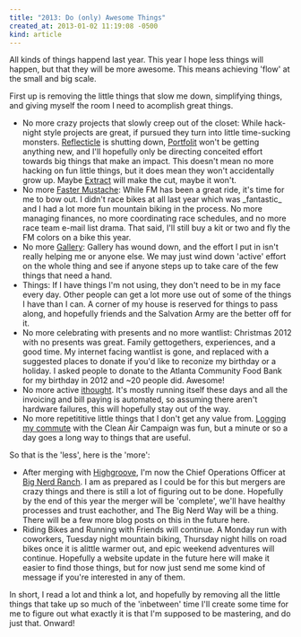 ```yaml
---
title: "2013: Do (only) Awesome Things"
created_at: 2013-01-02 11:19:08 -0500
kind: article
---
```

All kinds of things happend last year.  This year I hope less things will happen, but that they will be more awesome. This means achieving 'flow' at the small and big scale.

First up is removing the little things that slow me down, simplifying things, and giving myself the room I need to acomplish great things.

<ul>
<li>No more crazy projects that slowly creep out of the closet: While hack-night style projects are great, if pursued they turn into little time-sucking monsters. <a href="http://reflecticle.com/">Reflecticle</a> is shutting down, <a href="http://portfolit.com/">Portfolit</a> won't be getting anything new, and I'll hopefully only be directing conceited effort towards big things that make an impact. This doesn't mean no more hacking on fun little things, but it does mean they won't accidentally grow up. Maybe <a href="http://extract.herokuapp.com/">Extract</a> will make the cut, maybe it won't.</li>
<li>No more <a href="http://fastermustache.org/">Faster Mustache</a>: While FM has been a great ride, it's time for me to bow out. I didn't race bikes at all last year which was _fantastic_ and I had a lot more fun mountain biking in the process. No more managing finances, no more coordinating race schedules, and no more race team e-mail list drama. That said, I'll still buy a kit or two and fly the FM colors on a bike this year.</li>
<li>No more <a href="http://gallery.menalto.com/">Gallery</a>: Gallery has wound down, and the effort I put in isn't really helping me or anyone else. We may just wind down 'active' effort on the whole thing and see if anyone steps up to take care of the few things that need a hand.</li>
<li>Things: If I have things I'm not using, they don't need to be in my face every day. Other people can get a lot more use out of some of the things I have than I can. A corner of my house is reserved for things to pass along, and hopefully friends and the Salvation Army are the better off for it.</li>
<li>No more celebrating with presents and no more wantlist: Christmas 2012 with no presents was great. Family gettogethers, experiences, and a good time.  My internet facing wantlist is gone, and replaced with a suggested places to donate if you'd like to reconize my birthday or a holiday. I asked people to donate to the Atlanta Community Food Bank for my birthday in 2012 and ~20 people did. Awesome!</li>
<li>No more active <a href="http://ithought.org/">ithought</a>. It's mostly running itself these days and all the invoicing and bill paying is automated, so assuming there aren't hardware failures, this will hopefully stay out of the way.</li>
<li>No more repetititive little things that I don't get any value from. <a href="http://www.logyourcommute.org/">Logging my commute</a> with the Clean Air Campaign was fun, but a minute or so a day goes a long way to things that are useful.</li>
</ul>

So that is the 'less', here is the 'more':

<ul>
<li>After merging with <a href="http://highgroove.com/">Highgroove</a>, I'm now the Chief Operations Officer at <a href="http://www.bignerdranch.com/">Big Nerd Ranch</a>. I am as prepared as I could be for this but mergers are crazy things and there is still a lot of figuring out to be done. Hopefully by the end of this year the merger will be 'complete', we'll have healthy processes and trust eachother, and The Big Nerd Way will be a thing. There will be a few more blog posts on this in the future here.</li>
<li>Riding Bikes and Running with Friends will continue. A Monday run with coworkers, Tuesday night mountain biking, Thursday night hills on road bikes once it is alittle warmer out, and epic weekend adventures will continue. Hopefully a website update in the future here will make it easier to find those things, but for now just send me some kind of message if you're interested in any of them.</li>
</ul>

In short, I read a lot and think a lot, and hopefully by removing all the little things that take up so much of the 'inbetween' time I'll create some time for me to figure out what exactly it is that I'm supposed to be mastering, and do just that. Onward!

